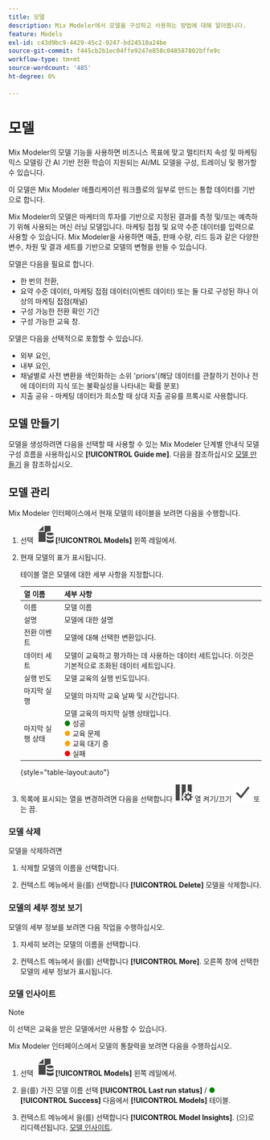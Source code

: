 ```yaml
---
title: 모델
description: Mix Modeler에서 모델을 구성하고 사용하는 방법에 대해 알아봅니다.
feature: Models
exl-id: c43d9bc9-4429-45c2-9247-bd24510a24be
source-git-commit: f445cb2b1ec04ffe9247e858c048587802bffe9c
workflow-type: tm+mt
source-wordcount: '485'
ht-degree: 0%

---
```


# 모델

Mix Modeler의 모델 기능을 사용하면 비즈니스 목표에 맞고 멀티터치 속성 및 마케팅 믹스 모델링 간 AI 기반 전환 학습이 지원되는 AI/ML 모델을 구성, 트레이닝 및 평가할 수 있습니다.

이 모델은 Mix Modeler 애플리케이션 워크플로의 일부로 만드는 통합 데이터를 기반으로 합니다.

Mix Modeler의 모델은 마케터의 투자를 기반으로 지정된 결과를 측정 및/또는 예측하기 위해 사용되는 머신 러닝 모델입니다. 마케팅 접점 및 요약 수준 데이터를 입력으로 사용할 수 있습니다. Mix Modeler을 사용하면 매출, 판매 수량, 리드 등과 같은 다양한 변수, 차원 및 결과 세트를 기반으로 모델의 변형을 만들 수 있습니다.

모델은 다음을 필요로 합니다.

* 한 번의 전환,
* 요약 수준 데이터, 마케팅 접점 데이터(이벤트 데이터) 또는 둘 다로 구성된 하나 이상의 마케팅 접점(채널)
* 구성 가능한 전환 확인 기간
* 구성 가능한 교육 창.

모델은 다음을 선택적으로 포함할 수 있습니다.

* 외부 요인,
* 내부 요인,
* 채널별로 사전 변환을 색인화하는 소위 &#39;priors&#39;(해당 데이터를 관찰하기 전이나 전에 데이터의 지식 또는 불확실성을 나타내는 확률 분포)
* 지출 공유 - 마케팅 데이터가 희소할 때 상대 지출 공유를 프록시로 사용합니다.


## 모델 만들기

모델을 생성하려면 다음을 선택할 때 사용할 수 있는 Mix Modeler 단계별 안내식 모델 구성 흐름을 사용하십시오 **[!UICONTROL Guide me]**. 다음을 참조하십시오 [모델 만들기](create.md) 을 참조하십시오.

## 모델 관리

Mix Modeler 인터페이스에서 현재 모델의 테이블을 보려면 다음을 수행합니다.

1. 선택 ![](../assets/icons/FileData.svg) **[!UICONTROL Models]** 왼쪽 레일에서.

1. 현재 모델의 표가 표시됩니다.

   테이블 열은 모델에 대한 세부 사항을 지정합니다.

   | 열 이름 | 세부 사항 |
   |---|---|
   | 이름 | 모델 이름 |
   | 설명 | 모델에 대한 설명 |
   | 전환 이벤트 | 모델에 대해 선택한 변환입니다. |
   | 데이터 세트 | 모델이 교육하고 평가하는 데 사용하는 데이터 세트입니다. 이것은 기본적으로 조화된 데이터 세트입니다. |
   | 실행 빈도 | 모델 교육의 실행 빈도입니다. |
   | 마지막 실행 | 모델의 마지막 교육 날짜 및 시간입니다. |
   | 마지막 실행 상태 | 모델 교육의 마지막 실행 상태입니다. <br/><span style="color:green">●</span> 성공<br/><span style="color:orange">●</span> 교육 문제<br/> <span style="color:orange">●</span> 교육 대기 중 <br/><span style="color:red">●</span> 실패 |

   {style="table-layout:auto"}

1. 목록에 표시되는 열을 변경하려면 다음을 선택합니다 ![열 설정](../assets/icons/ColumnSetting.svg) 열 켜기/끄기 ![확인](../assets/icons/Checkmark.svg) 또는 끔.

### 모델 삭제

모델을 삭제하려면

1. 삭제할 모델의 이름을 선택합니다.

1. 컨텍스트 메뉴에서 을(를) 선택합니다 **[!UICONTROL Delete]** 모델을 삭제합니다.

### 모델의 세부 정보 보기

모델의 세부 정보를 보려면 다음 작업을 수행하십시오.

1. 자세히 보려는 모델의 이름을 선택합니다.

1. 컨텍스트 메뉴에서 을(를) 선택합니다 **[!UICONTROL More]**. 오른쪽 창에 선택한 모델의 세부 정보가 표시됩니다.



### 모델 인사이트

>[!NOTE]
>
>이 선택은 교육을 받은 모델에서만 사용할 수 있습니다.
>

Mix Modeler 인터페이스에서 모델의 통찰력을 보려면 다음을 수행하십시오.

1. 선택 ![](../assets/icons/FileData.svg) **[!UICONTROL Models]** 왼쪽 레일에서.

1. 을(를) 가진 모델 이름 선택 **[!UICONTROL Last run status]** / <span style="color:green">●</span> **[!UICONTROL Success]** 다음에서 **[!UICONTROL Models]** 테이블.

1. 컨텍스트 메뉴에서 을(를) 선택합니다 **[!UICONTROL Model Insights]**. (으)로 리디렉션됩니다. [모델 인사이트](insights.md).
